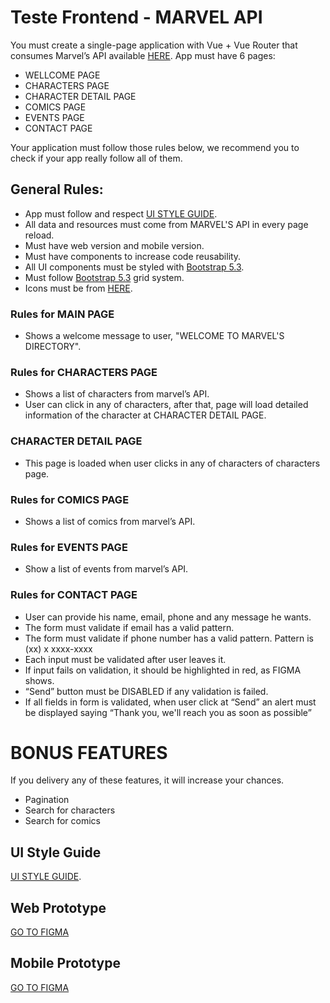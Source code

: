 # Teste Frontend - MARVEL API

You must create a single-page application with Vue + Vue Router that consumes Marvel’s API available [HERE](https://developer.marvel.com/docs).
App must have 6 pages:
- WELLCOME PAGE
- CHARACTERS PAGE
- CHARACTER DETAIL PAGE
- COMICS PAGE
- EVENTS PAGE
- CONTACT PAGE

Your application must follow those rules below, we recommend you to check if your app really follow all of them.

## General Rules:
- App must follow and respect [UI STYLE GUIDE](https://www.figma.com/file/b21cB6Ph702fL11DqwoyWP/Teste-Frontend---Bee-Delivery?type=design&node-id=2-2&mode=design&t=3U9mo2tpqc08ckd9-0).
- All data and resources must come from MARVEL'S API in every page reload.
- Must have web version and mobile version.
- Must have components to increase code reusability.
- All UI components must be styled with [Bootstrap 5.3](https://getbootstrap.com).
- Must follow [Bootstrap 5.3](https://getbootstrap.com) grid system.
- Icons must be from [HERE](https://ionic.io/ionicons).


### Rules for MAIN PAGE
- Shows a welcome message to user, "WELCOME TO MARVEL'S DIRECTORY".

### Rules for CHARACTERS PAGE
- Shows a list of characters from marvel’s API.
- User can click in any of characters, after that, page will load detailed information of the character at CHARACTER DETAIL PAGE.

###  CHARACTER DETAIL PAGE
- This page is loaded when user clicks in any of characters of characters page. 

### Rules for COMICS PAGE
- Shows a list of comics from marvel’s API.

### Rules for EVENTS PAGE
- Show a list of events from marvel’s API.

### Rules for CONTACT PAGE
- User can provide his name, email, phone and any message he wants.
- The form must validate if email has a valid pattern.
- The form must validate if phone number has a valid pattern. Pattern is (xx) x xxxx-xxxx
- Each input must be validated after user leaves it.
- If input fails on validation, it should be highlighted in red, as FIGMA shows.
- “Send” button must be DISABLED if any validation is failed.
- If all fields in form is validated, when user click at “Send” an alert must be displayed saying “Thank you, we'll reach you as soon as possible”

# BONUS FEATURES
If you delivery any of these features, it will increase your chances.
- Pagination
- Search for characters
- Search for comics


## UI Style Guide
[UI STYLE GUIDE](https://www.figma.com/file/b21cB6Ph702fL11DqwoyWP/Teste-Frontend---Bee-Delivery?type=design&node-id=2-2&mode=design&t=3U9mo2tpqc08ckd9-0).

## Web Prototype
[GO TO FIGMA](https://www.figma.com/proto/IivV2Vq6MJ6a24usioCuUk/Teste-t%C3%A9cnico-Mobile-Bee-Delivery?type=design&node-id=203-2&viewport=1176%2C813%2C0.33&t=qEb3f4U1t5a4suOv-0&scaling=scale-down&starting-point-node-id=212%3A45)

## Mobile Prototype
[GO TO FIGMA](https://www.figma.com/proto/IivV2Vq6MJ6a24usioCuUk/Teste-técnico-Mobile---Bee-Delivery?type=design&node-id=212-45&viewport=1176%2C813%2C0.33&t=qEb3f4U1t5a4suOv-0&scaling=scale-down&starting-point-node-id=212%3A45)